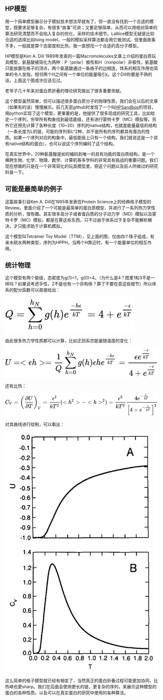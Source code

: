 ## HP模型

用一个简单模型展示分子模拟技术想法早就有了，但一直没有找到一个合适的模型，既要求足够复杂，有很多“故事”可讲；又要足够简单，从而可以用相对简单的算法研究清楚而不会陷入复杂的优化、采样的技术细节。Lattice模型无疑是比较合适的选择比如Ising model，一般的模拟采样算法都会用它做测试。但里面故事不多，一般就是算个态密度和比热，我一直想找一个合适的高分子模型。

HP模型是Ken A. Dill 1989年发表的一篇Macromolecules文章上介绍的蛋白质玩具模型，氨基酸被简化为两种：P（polar）极性和H（nonpolar）非极性，氨基酸只能放置在格子的顶点，两个氨基酸通过一条格子的边相连，体系的相互作用也简单的令人发指，相邻两个H之间有一个单位的能量吸引ϵ。这个Dill你要是不熟的话，上面这个图或许应该见过。

老爷子几十年来对蛋白质折叠的理论研究做出了很多重要贡献。

这个模型虽然简单，但可以描述很多蛋白质分子的物理性质，我们会在以后的文章（如果有的话）慢慢展示。前几天逛github时发现了一个叫[HPSandbox](https://link.zhihu.com/?target=https%3A//github.com/vvoelz/HPSandbox)的项目，用python实现了这个模型，更重要的是，他提供了很多现成的研究工具，比如给定一个序列，穷举所有构象找到最低能级，还有进行蒙特卡罗（MC）模拟等。另外它还预先计算了各种长度（10~20）序列的native结构，也就是能量最低的结构（一条长度为L的链，可能的序列有L^2种，并不是所有的序列都具有蛋白的性质。如果一个序列对应的构象中，最低能级上只有一个结构，我们就说这是一个具有native结构的蛋白），也可以说这个序列编码了这个结构。

在真实世界中，20种氨基酸是如何编码到唯一的具有功能的蛋白质结构，是一个横跨生物、化学、物理、数学、计算机等多学科的非常具有挑战的重要问题。我们现在想做的只是在一个非常简化的玩具模型里，把这个问题以及前人所做过的研究科普一下。



## 可能是最简单的例子

这篇故事引自Ken A. Dill在1995年发表在Protein Science上的经典格子模型的Review。里面介绍了一个可能是最简单的蛋白质模型，并进行了一系列热力学性质的分析，很有趣。其实很多高分子或者蛋白质的分子动力学（MD）模拟以及蒙特卡罗（MC）模拟，都是在算这些东西，只不过由于体系过于复杂不能解析解决，才只能求助于计算机模拟。

这个模型叫Tetramer Toy Model（TTM），见上面的图，仅由四个珠子组成，有亲水疏水两种类型，序列为HPPH。当两个H靠近时，有一个能量单位的相互作用。



## 统计物理

这个模型有两个能级，态密度为g(1)=1，g(0)=4。（为什么是4？图里1和3不是一样吗？如果说考虑手性，2不是也有一个异构体？算了不要在意这些细节）所以体系的配分函数可以直接给出：

![](pics/equ1-1.svg)

由此很多热力学性质都可以计算，比如正则系宗能量随温度的变化：

![](pics/equ1-2.svg)

还有比热：

![](pics/equ1-3.svg)

对其曲线进行绘制，可以看出：

![](pics/fig1-1.jpg)

这么简单的格子模型就已经有相变了，当然真正的蛋白折叠过程可能更加协同，比热峰也更sharp。我们在后面会使用更长的链，更复杂的序列，来展示这种模型的蛋白的各种性质。以及可以在真实蛋白的研究中使用的各种算法。

